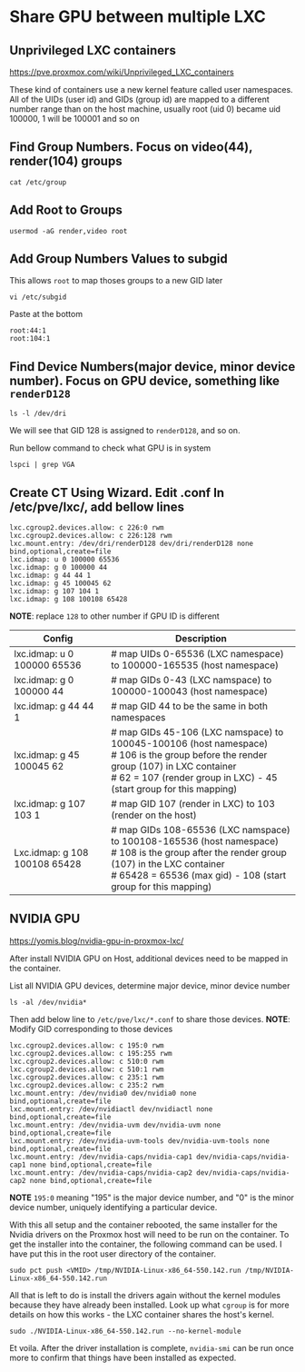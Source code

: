 # Share GPU between multiple LXC
## Unprivileged LXC containers
https://pve.proxmox.com/wiki/Unprivileged_LXC_containers

These kind of containers use a new kernel feature called user namespaces. All of the UIDs (user id) and GIDs (group id) are mapped to a different number range than on the host machine, usually root (uid 0) became uid 100000, 1 will be 100001 and so on
## Find Group Numbers. Focus on video(44), render(104) groups
```
cat /etc/group
```
## Add Root to Groups
```
usermod -aG render,video root
```
## Add Group Numbers Values to subgid
This allows `root` to map thoses groups to a new GID later
```
vi /etc/subgid
```
Paste at the bottom
```
root:44:1
root:104:1
```
## Find Device Numbers(major device, minor device number). Focus on GPU device, something like `renderD128`
```
ls -l /dev/dri
```
We will see that GID 128 is assigned to `renderD128`, and so on.

Run bellow command to check what GPU is in system
```
lspci | grep VGA
```
## Create CT Using Wizard. Edit .conf In /etc/pve/lxc/, add bellow lines
```
lxc.cgroup2.devices.allow: c 226:0 rwm
lxc.cgroup2.devices.allow: c 226:128 rwm
lxc.mount.entry: /dev/dri/renderD128 dev/dri/renderD128 none bind,optional,create=file
lxc.idmap: u 0 100000 65536
lxc.idmap: g 0 100000 44
lxc.idmap: g 44 44 1
lxc.idmap: g 45 100045 62
lxc.idmap: g 107 104 1
lxc.idmap: g 108 100108 65428
```
**NOTE**: replace `128` to other number if GPU ID is different

|Config|Description|
|---|---|
|lxc.idmap: u 0 100000 65536|# map UIDs 0-65536 (LXC namespace) to 100000-165535 (host namespace)|
|lxc.idmap: g 0 100000 44|# map GIDs 0-43 (LXC namspace) to 100000-100043 (host namespace)|
|lxc.idmap: g 44 44 1|# map GID 44 to be the same in both namespaces|
|lxc.idmap: g 45 100045 62|# map GIDs 45-106 (LXC namspace) to 100045-100106 (host namespace)<br /># 106 is the group before the render group (107) in LXC container<br /># 62 = 107 (render group in LXC) - 45 (start group for this mapping)|
|lxc.idmap: g 107 103 1|# map GID 107 (render in LXC) to 103 (render on the host)|
|Lxc.idmap: g 108 100108 65428|# map GIDs 108-65536 (LXC namspace) to 100108-165536 (host namespace)<br /># 108 is the group after the render group (107) in the LXC container<br /># 65428 = 65536 (max gid) - 108 (start group for this mapping)|

## NVIDIA GPU
https://yomis.blog/nvidia-gpu-in-proxmox-lxc/

After install NVIDIA GPU on Host, additional devices need to be mapped in the container.

List all NVIDIA GPU devices, determine major device, minor device number

    ls -al /dev/nvidia*

Then add below line to `/etc/pve/lxc/*.conf` to share those devices.
**NOTE**: Modify GID corresponding to those devices

    lxc.cgroup2.devices.allow: c 195:0 rwm
    lxc.cgroup2.devices.allow: c 195:255 rwm
    lxc.cgroup2.devices.allow: c 510:0 rwm
    lxc.cgroup2.devices.allow: c 510:1 rwm
    lxc.cgroup2.devices.allow: c 235:1 rwm
    lxc.cgroup2.devices.allow: c 235:2 rwm
    lxc.mount.entry: /dev/nvidia0 dev/nvidia0 none bind,optional,create=file
    lxc.mount.entry: /dev/nvidiactl dev/nvidiactl none bind,optional,create=file
    lxc.mount.entry: /dev/nvidia-uvm dev/nvidia-uvm none bind,optional,create=file
    lxc.mount.entry: /dev/nvidia-uvm-tools dev/nvidia-uvm-tools none bind,optional,create=file
    lxc.mount.entry: /dev/nvidia-caps/nvidia-cap1 dev/nvidia-caps/nvidia-cap1 none bind,optional,create=file
    lxc.mount.entry: /dev/nvidia-caps/nvidia-cap2 dev/nvidia-caps/nvidia-cap2 none bind,optional,create=file

**NOTE** `195:0` meaning "195" is the major device number, and "0" is the minor device number, uniquely identifying a particular device.

With this all setup and the container rebooted, the same installer for the Nvidia drivers on the Proxmox host will need to be run on the container. To get the installer into the container, the following command can be used. I have put this in the root user directory of the container.

    sudo pct push <VMID> /tmp/NVIDIA-Linux-x86_64-550.142.run /tmp/NVIDIA-Linux-x86_64-550.142.run
All that is left to do is install the drivers again without the kernel modules because they have already been installed. Look up what `cgroup` is for more details on how this works - the LXC container shares the host's kernel.

    sudo ./NVIDIA-Linux-x86_64-550.142.run --no-kernel-module
Et voila. After the driver installation is complete, `nvidia-smi` can be run once more to confirm that things have been installed as expected.